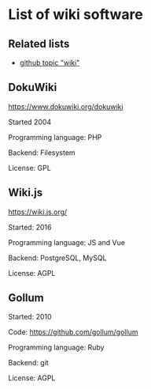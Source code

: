 # List of wiki software

## Related lists

* [github topic "wiki"](https://github.com/topics/wiki)

## DokuWiki

https://www.dokuwiki.org/dokuwiki

Started 2004

Programming language: PHP

Backend: Filesystem

License: GPL

## Wiki.js

https://wiki.js.org/

Started: 2016

Programming language: JS and Vue

Backend: PostgreSQL, MySQL

License: AGPL

## Gollum

Started: 2010

Code: https://github.com/gollum/gollum

Programming language: Ruby

Backend: git

License: AGPL
